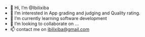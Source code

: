 - 👋 Hi, I’m @Ibilixiba
- 👀 I’m interested in App grading and judging and Quality rating.
- 🌱 I’m currently learning software development
- 💞️ I’m looking to collaborate on ...
- 📫 contact me on ibilixiba@gmail.com

<!---
Ibilixiba/Ibilixiba is a ✨ special ✨ repository because its `README.md` (this file) appears on your GitHub profile.
You can click the Preview link to take a look at your changes.
--->
